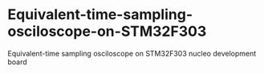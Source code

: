 # Equivalent-time-sampling-osciloscope-on-STM32F303
Equivalent-time sampling osciloscope on STM32F303 nucleo development board
